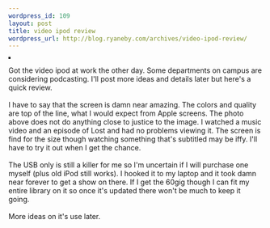 ```yaml
--- 
wordpress_id: 109
layout: post
title: video ipod review
wordpress_url: http://blog.ryaneby.com/archives/video-ipod-review/
---
```

<a href="http://www.flickr.com/photos/ebyryan/64006654/" title="photo sharing"><img src="http://static.flickr.com/24/64006654_1acfb87057_m.jpg" alt="" style="border: solid 2px #000000;" /></a>
<p>Got the video ipod at work the other day. Some departments on campus are considering podcasting. I'll post more ideas and details later but here's a quick review.<br />
<br />
I have to say that the screen is damn near amazing. The colors and quality are top of the line, what I would expect from Apple screens. The photo above does not do anything close to justice to the image. I watched a music video and an episode of Lost and had no problems viewing it. The screen is find for the size though watching something that's subtitled may be iffy. I'll have to try it out when I get the chance.<br />
<br />
The USB only is still a killer for me so I'm uncertain if I will purchase one myself (plus old iPod still works). I hooked it to my laptop and it took damn near forever to get a show on there. If I get the 60gig though I can fit my entire library on it so once it's updated there won't be much to keep it going.<br />
<br />
More ideas on it's use later.</p>

